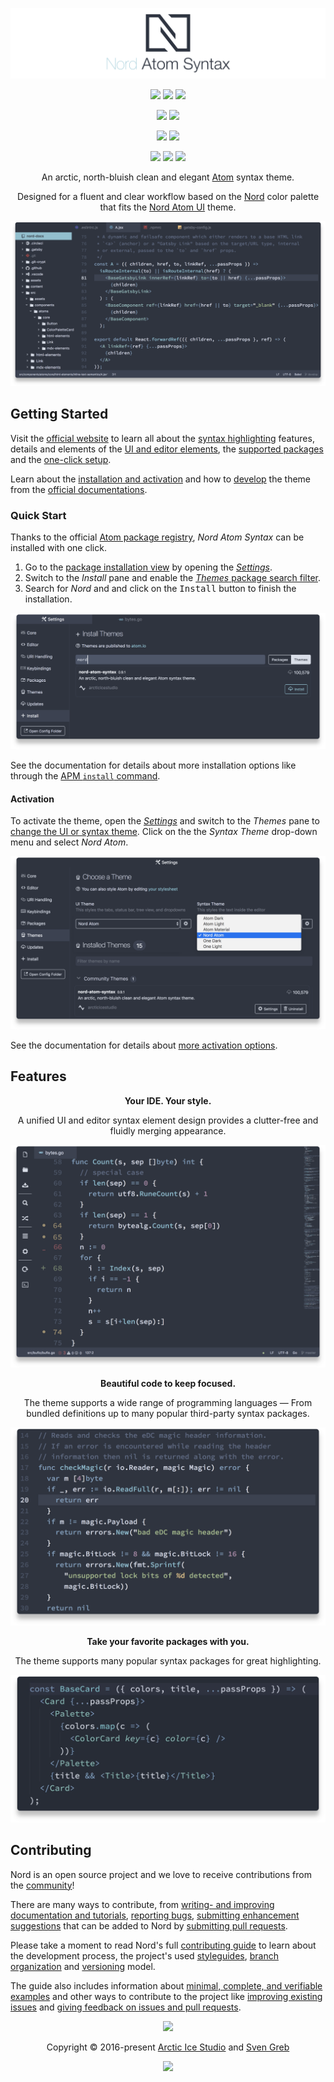 <p align="center"><a href="https://www.nordtheme.com/ports/atom-syntax" target="_blank"><img src="https://raw.githubusercontent.com/arcticicestudio/nord-docs/develop/assets/images/ports/atom-syntax/repository-hero.svg?sanitize=true"/></a></p>

<p align="center"><a href="https://github.com/arcticicestudio/nord-atom-syntax/releases/latest" target="_blank"><img src="https://img.shields.io/github/release/arcticicestudio/nord-atom-syntax.svg?style=flat-square&label=Release&logo=github&logoColor=eceff4&colorA=4c566a&colorB=88c0d0"/></a> <a href="https://www.nordtheme.com/docs/ports/atom-syntax" target="_blank"><img src="https://img.shields.io/github/release/arcticicestudio/nord-atom-syntax.svg?style=flat-square&label=Docs&colorA=4c566a&colorB=88c0d0&logo=data%3Aimage%2Fsvg%2Bxml%3Bbase64%2CPHN2ZyB4bWxucz0iaHR0cDovL3d3dy53My5vcmcvMjAwMC9zdmciIHdpZHRoPSIxNiIgaGVpZ2h0PSIxNiI%2BCiAgICA8cGF0aCBmaWxsPSIjZDhkZWU5IiBkPSJNMTMuNzQ2IDIuODEzYS42Ny42NyAwIDAgMC0uNTU5LS4xMzNMOCAzLjg0OGwtNS4xODgtMS4xOGEuNjY5LjY2OSAwIDAgMC0uNTcuMTMzLjY3Ny42NzcgMCAwIDAtLjI0Mi41MzF2OC4xMzNjLS4wMDguMzIuMjEuNTk4LjUyLjY2OGw1LjMzMiAxLjE5OWguMjk2bDUuMzMyLTEuMmEuNjY4LjY2OCAwIDAgMCAuNTItLjY2N1YzLjMzMmEuNjU5LjY1OSAwIDAgMC0uMjU0LS41MnpNMy4zMzIgNC4xNjhsNCAuODk4djYuNzY2bC00LS44OTh6bTkuMzM2IDYuNzY2bC00IC44OThWNS4wNjZsNC0uODk4em0wIDAiLz4KPC9zdmc%2BCg%3D%3D"/></a> <a href="https://github.com/arcticicestudio/nord-atom-syntax/blob/develop/CHANGELOG.md" target="_blank"><img src="https://img.shields.io/github/release/arcticicestudio/nord-atom-syntax.svg?style=flat-square&label=Changelog&logo=github&logoColor=eceff4&colorA=4c566a&colorB=88c0d0"/></a></p>

<p align="center"><a href="https://atom.io/themes/nord-atom-syntax" target="_blank"><img src="https://img.shields.io/apm/v/nord-atom-syntax.svg?style=flat-square&label=Package%20Registry&logo=atom&logoColor=eceff4&colorA=4c566a&colorB=88c0d0"/></a> <a href="https://atom.io/themes/nord-atom-syntax" target="_blank"><img src="https://img.shields.io/apm/dm/nord-atom-syntax.svg?style=flat-square&label=Downloads&logo=atom&logoColor=eceff4&colorA=4c566a&colorB=88c0d0"/></a></p>

<p align="center"><a href="https://circleci.com/gh/arcticicestudio/nord-atom-syntax" target="_blank"><img src="https://img.shields.io/circleci/project/github/arcticicestudio/nord-atom-syntax/develop.svg?style=flat-square&label=Build&logo=circleci&logoColor=eceff4&colorA=4c566a"/></a> <a href="https://blog.atom.io/2017/01/10/atom-1-13.html" target="_blank"><img src="https://img.shields.io/static/v1.svg?style=flat-square&label=Compatibility&message=%3E%3D1.13.0&logo=atom&logoColor=eceff4&colorA=4c566a&colorB=88c0d0"/></a></p>

<p align="center"><a href="https://github.com/arcticicestudio/styleguide-javascript/releases/latest" target="_blank"><img src="https://img.shields.io/github/release/arcticicestudio/styleguide-javascript.svg?style=flat-square&label=JavaScript%20Style%20Guide&logoColor=eceff4&colorA=4c566a&colorB=88c0d0&logo=javascript"/></a> <a href="https://github.com/arcticicestudio/styleguide-markdown/releases/latest" target="_blank"><img src="https://img.shields.io/github/release/arcticicestudio/styleguide-markdown.svg?style=flat-square&label=Markdown%20Style%20Guide&colorA=4c566a&colorB=88c0d0&logo=data%3Aimage%2Fsvg%2Bxml%3Bbase64%2CPHN2ZyB4bWxucz0iaHR0cDovL3d3dy53My5vcmcvMjAwMC9zdmciIHdpZHRoPSIzOSIgaGVpZ2h0PSIzOSIgdmlld0JveD0iMCAwIDM5IDM5Ij48cGF0aCBmaWxsPSJub25lIiBzdHJva2U9IiNEOERFRTkiIHN0cm9rZS13aWR0aD0iMyIgc3Ryb2tlLW1pdGVybGltaXQ9IjEwIiBkPSJNMS41IDEuNWgzNnYzNmgtMzZ6Ii8%2BPHBhdGggZmlsbD0iI0Q4REVFOSIgZD0iTTIwLjY4MyAyNS42NTVsNS44NzItMTMuNDhoLjU2Nmw1Ljg3MyAxMy40OGgtMS45OTZsLTQuMTU5LTEwLjA1Ni00LjE2MSAxMC4wNTZoLTEuOTk1em0tMi42OTYgMGwtMTMuNDgtNS44NzJ2LS41NjZsMTMuNDgtNS44NzJ2MS45OTVMNy45MzEgMTkuNWwxMC4wNTYgNC4xNnoiLz48L3N2Zz4%3D"/></a> <a href="https://github.com/arcticicestudio/styleguide-git/releases/latest" target="_blank"><img src="https://img.shields.io/github/release/arcticicestudio/styleguide-git.svg?style=flat-square&label=Git%20Style%20Guide&logoColor=eceff4&colorA=4c566a&colorB=88c0d0&logo=git"/></a></p>

<p align="center">An arctic, north-bluish clean and elegant <a href="https://atom.io" target="_blank">Atom</a> syntax theme.</p>

<p align="center">Designed for a fluent and clear workflow based on the <a href="https://www.nordtheme.com" target="_blank">Nord</a> color palette that fits the <a href="https://atom.io/themes/nord-atom-ui" target="_blank">Nord Atom UI</a> theme.</p>

<p align="center"><a href="https://www.nordtheme.com/ports/atom-syntax" target="_blank"><img src="https://raw.githubusercontent.com/arcticicestudio/nord-docs/develop/assets/images/ports/atom-syntax/overview-jsx.png"/></a></p>

## Getting Started

Visit the [official website][nord-home] to learn all about the [syntax highlighting][nord-home#syntax] features, details and elements of the [UI and editor elements][nord-home#editor-details], the [supported packages][nord-home#package-support] and the [one-click setup][nord-home#setup].

Learn about the [installation and activation][nord-docs-home-install] and how to [develop][nord-docs-home-develop] the theme from the [official documentations][nord-docs-home].

### Quick Start

Thanks to the official [Atom package registry][atom-theme_pack-reg], _Nord Atom Syntax_ can be installed with one click.

1. Go to the [package installation view][atom-docs-pkgs] by opening the [_Settings_][atom-docs-basic-settings].
2. Switch to the _Install_ pane and enable the [_Themes_ package search filter][atom-docs-pkgs-themes].
3. Search for _Nord_ and and click on the <kbd>Install</kbd> button to finish the installation.

<p align="center"><img src="https://raw.githubusercontent.com/arcticicestudio/nord-docs/develop/assets/images/ports/atom-syntax/settings-package-registry.png"/></p>

See the documentation for details about more installation options like through the [APM `install` command][nord-docs-home-install#apm].

#### Activation

To activate the theme, open the [_Settings_][atom-docs-basic-settings] and switch to the _Themes_ pane to [change the UI or syntax theme][atom-docs-basic-theme_switch]. Click on the the _Syntax Theme_ drop-down menu and select _Nord Atom_.

<p align="center"><img src="https://raw.githubusercontent.com/arcticicestudio/nord-docs/develop/assets/images/ports/atom-syntax/settings-theme-select.png"/></p>

See the documentation for details about [more activation options][nord-docs-home-install#activation].

## Features

<div align="center"><p><strong>Your IDE. Your style.</strong></p><p>A unified UI and editor syntax element design provides a clutter-free and fluidly merging appearance.</p></div>

<p align="center"><a href="https://www.nordtheme.com/ports/atom-syntax#introduction" target="_blank"><img src="https://raw.githubusercontent.com/arcticicestudio/nord-docs/develop/assets/images/ports/atom-syntax/overview-go.png"/></a></p>

<div align="center"><p><strong>Beautiful code to keep focused.</strong></p><p>The theme supports a wide range of programming languages — From bundled definitions up to many popular third-party syntax packages.</p></div>

<p align="center"><a href="https://www.nordtheme.com/ports/atom-syntax#ui-elements" target="_blank"><img src="https://raw.githubusercontent.com/arcticicestudio/nord-docs/develop/assets/images/ports/atom-syntax/editor-syntax-go.png"/></a></p>

<div align="center"><p><strong>Take your favorite packages with you.</strong></p><p>The theme supports many popular syntax packages for great highlighting.</p></div>

<p align="center"><a href="https://www.nordtheme.com/ports/atom-syntax#package-support" target="_blank"><img src="https://raw.githubusercontent.com/arcticicestudio/nord-docs/develop/assets/images/ports/atom-syntax/package-support-indent-guide-improved.png"/></a></p>

## Contributing

Nord is an open source project and we love to receive contributions from the [community][nord-comm]!

There are many ways to contribute, from [writing- and improving documentation and tutorials][nord-contrib-guide-docs], [reporting bugs][nord-contrib-guide-bugs], [submitting enhancement suggestions][nord-contrib-guide-enhance] that can be added to Nord by [submitting pull requests][nord-contrib-guide-pr].

Please take a moment to read Nord's full [contributing guide][nord-contrib-guide] to learn about the development process, the project's used [styleguides][nord-contrib-guide-styles], [branch organization][nord-contrib-guide-branching] and [versioning][nord-contrib-guide-versioning] model.

The guide also includes information about [minimal, complete, and verifiable examples][nord-contrib-guide-mcve] and other ways to contribute to the project like [improving existing issues][nord-contrib-guide-impr-issues] and [giving feedback on issues and pull requests][nord-contrib-guide-feedback].

<p align="center"><img src="https://raw.githubusercontent.com/arcticicestudio/nord-docs/develop/assets/images/nord/repository-footer-separator.svg?sanitize=true"/></p>

<p align="center">Copyright &copy; 2016-present <a href="https://www.arcticicestudio.com" target="_blank">Arctic Ice Studio</a> and <a href="https://www.svengreb.de" target="_blank">Sven Greb</a></p>

<p align="center"><a href="https://github.com/arcticicestudio/nord-atom-syntax/blob/develop/LICENSE.md"><img src="https://img.shields.io/static/v1.svg?style=flat-square&label=License&message=MIT&logoColor=eceff4&logo=github&colorA=4c566a&colorB=88c0d0"/></a></p>

[atom-docs-basic-settings]: https://flight-manual.atom.io/getting-started/sections/atom-basics/#settings-and-preferences
[atom-docs-basic-theme_switch]: https://flight-manual.atom.io/getting-started/sections/atom-basics/#changing-the-theme
[atom-docs-pkgs-themes]: https://flight-manual.atom.io/using-atom/sections/atom-packages/#atom-themes
[atom-docs-pkgs]: https://flight-manual.atom.io/using-atom/sections/atom-packages
[atom-theme_pack-reg]: https://atom.io/themes
[nord-comm]: https://www.nordtheme.com/community
[nord-contrib-guide-branching]: https://github.com/arcticicestudio/nord/blob/develop/CONTRIBUTING.md#branch-organization
[nord-contrib-guide-bugs]: https://github.com/arcticicestudio/nord/blob/develop/CONTRIBUTING.md#bug-reports
[nord-contrib-guide-docs]: https://github.com/arcticicestudio/nord/blob/develop/CONTRIBUTING.md#documentations
[nord-contrib-guide-enhance]: https://github.com/arcticicestudio/nord/blob/develop/CONTRIBUTING.md#enhancement-suggestions
[nord-contrib-guide-feedback]: https://github.com/arcticicestudio/nord/blob/develop/CONTRIBUTING.md#give-feedback-on-issues-and-pull-requests
[nord-contrib-guide-impr-issues]: https://github.com/arcticicestudio/nord/blob/develop/CONTRIBUTING.md#improve-issues
[nord-contrib-guide-mcve]: https://github.com/arcticicestudio/nord/blob/develop/CONTRIBUTING.md#mcve
[nord-contrib-guide-pr]: https://github.com/arcticicestudio/nord/blob/develop/CONTRIBUTING.md#pull-requests
[nord-contrib-guide-styles]: https://github.com/arcticicestudio/nord/blob/develop/CONTRIBUTING.md#styleguides
[nord-contrib-guide-versioning]: https://github.com/arcticicestudio/nord/blob/develop/CONTRIBUTING.md#versioning
[nord-contrib-guide]: https://github.com/arcticicestudio/nord/blob/develop/CONTRIBUTING.md
[nord-docs-home-develop]: https://www.nordtheme.com/docs/ports/atom-syntax/development
[nord-docs-home-install]: https://www.nordtheme.com/docs/ports/atom-syntax/installation
[nord-docs-home-install#activation]: https://www.nordtheme.com/docs/ports/atom-syntax/installation#activation
[nord-docs-home-install#apm]: https://www.nordtheme.com/docs/ports/atom-syntax/installation#from-cli-via-apm
[nord-docs-home]: https://www.nordtheme.com/docs/ports/atom-syntax
[nord-home]: https://www.nordtheme.com/ports/atom-syntax
[nord-home#editor-details]: https://www.nordtheme.com/ports/atom-syntax#editor-details
[nord-home#package-support]: https://www.nordtheme.com/ports/atom-syntax#package-support
[nord-home#setup]: https://www.nordtheme.com/ports/atom-syntax#setup
[nord-home#syntax]: https://www.nordtheme.com/ports/atom-syntax#syntax
